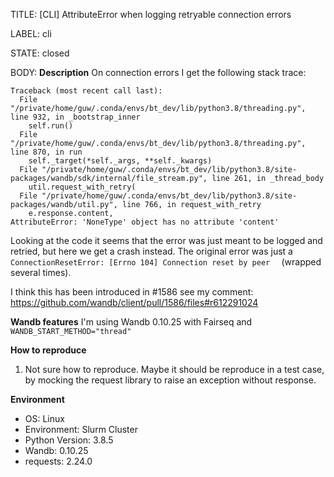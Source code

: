 TITLE:
[CLI] AttributeError when logging retryable connection errors

LABEL:
cli

STATE:
closed

BODY:
**Description**
On connection errors I get the following stack trace:

```
Traceback (most recent call last):
  File "/private/home/guw/.conda/envs/bt_dev/lib/python3.8/threading.py", line 932, in _bootstrap_inner
    self.run()
  File "/private/home/guw/.conda/envs/bt_dev/lib/python3.8/threading.py", line 870, in run
    self._target(*self._args, **self._kwargs)
  File "/private/home/guw/.conda/envs/bt_dev/lib/python3.8/site-packages/wandb/sdk/internal/file_stream.py", line 261, in _thread_body
    util.request_with_retry(
  File "/private/home/guw/.conda/envs/bt_dev/lib/python3.8/site-packages/wandb/util.py", line 766, in request_with_retry
    e.response.content,                                                        
AttributeError: 'NoneType' object has no attribute 'content'   
```

Looking at the code it seems that  the error was just meant to be logged and retried, but here we get a crash instead.
The original error was just a `ConnectionResetError: [Errno 104] Connection reset by peer  ` (wrapped several times).

I think this has been introduced in #1586 see my comment: https://github.com/wandb/client/pull/1586/files#r612291024

**Wandb features**
I'm using Wandb 0.10.25 with Fairseq and  `WANDB_START_METHOD="thread"`

**How to reproduce**
1. Not sure how to reproduce. Maybe it should be reproduce in a test case, by mocking the request library to raise an exception without response.

**Environment**
- OS: Linux
- Environment: Slurm Cluster 
- Python Version: 3.8.5
- Wandb: 0.10.25
- requests: 2.24.0 


